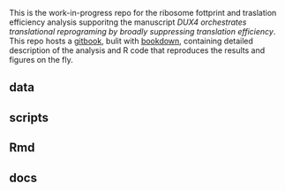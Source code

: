 This is the work-in-progress repo for the ribosome fottprint and traslation efficiency analysis supporitng the manuscript _DUX4 orchestrates translational reprograming by broadly suppressing translation efficiency_. This repo hosts a [gitbook](https://FredHutch.github.io/DUX4-IFNg-ribosome-footprint), bulit with [bookdown](https://bookdown.org/), containing detailed description of the analysis and R code that reproduces the results and figures on the fly.

## data 

## scripts

## Rmd 

## docs
